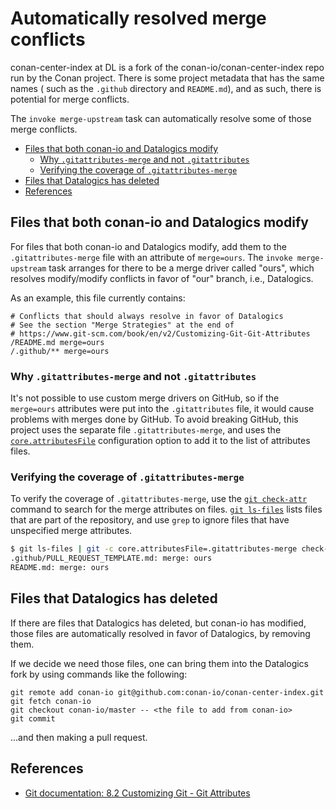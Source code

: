 # Automatically resolved merge conflicts

conan-center-index at DL is a fork of the conan-io/conan-center-index repo run
by the Conan project. There is some project metadata that has the same names (
such as the `.github` directory and `README.md`), and as such, there is
potential for merge conflicts.

The `invoke merge-upstream` task can automatically resolve some of those merge
conflicts.

<!-- mdformat-toc start --slug=github --no-anchors --maxlevel=6 --minlevel=2 -->

- [Files that both conan-io and Datalogics modify](#files-that-both-conan-io-and-datalogics-modify)
  - [Why `.gitattributes-merge` and not `.gitattributes`](#why-gitattributes-merge-and-not-gitattributes)
  - [Verifying the coverage of `.gitattributes-merge`](#verifying-the-coverage-of-gitattributes-merge)
- [Files that Datalogics has deleted](#files-that-datalogics-has-deleted)
- [References](#references)

<!-- mdformat-toc end -->

## Files that both conan-io and Datalogics modify

For files that both conan-io and Datalogics modify, add them to the
`.gitattributes-merge` file with an attribute of `merge=ours`. The
`invoke merge-upstream` task arranges for there to be a merge driver called
"ours", which resolves modify/modify conflicts in favor of "our" branch, i.e.,
Datalogics.

As an example, this file currently contains:

```
# Conflicts that should always resolve in favor of Datalogics
# See the section "Merge Strategies" at the end of
# https://www.git-scm.com/book/en/v2/Customizing-Git-Git-Attributes
/README.md merge=ours
/.github/** merge=ours
```

### Why `.gitattributes-merge` and not `.gitattributes`

It's not possible to use custom merge drivers on GitHub, so if the `merge=ours`
attributes were put into the `.gitattributes` file, it would cause problems with
merges done by GitHub. To avoid breaking GitHub, this project uses the separate
file `.gitattributes-merge`, and uses the
[`core.attributesFile`](https://git-scm.com/docs/git-config#Documentation/git-config.txt-coreattributesFile)
configuration option to add it to the list of attributes files.

### Verifying the coverage of `.gitattributes-merge`

To verify the coverage of `.gitattributes-merge`, use the
[`git check-attr`](https://git-scm.com/docs/git-check-attr) command to search
for the merge attributes on files.
[`git ls-files`](https://git-scm.com/docs/git-ls-files) lists files that are
part of the repository, and use `grep` to ignore files that have unspecified
merge attributes.

```bash
$ git ls-files | git -c core.attributesFile=.gitattributes-merge check-attr --stdin merge | grep -v 'merge: unspecified'
.github/PULL_REQUEST_TEMPLATE.md: merge: ours
README.md: merge: ours
```

## Files that Datalogics has deleted

If there are files that Datalogics has deleted, but conan-io has modified, those
files are automatically resolved in favor of Datalogics, by removing them.

If we decide we need those files, one can bring them into the Datalogics fork by
using commands like the following:

```shell
git remote add conan-io git@github.com:conan-io/conan-center-index.git
git fetch conan-io
git checkout conan-io/master -- <the file to add from conan-io>
git commit
```

...and then making a pull request.

## References

- [Git documentation: 8.2 Customizing Git - Git Attributes](https://www.git-scm.com/book/en/v2/Customizing-Git-Git-Attributes)
